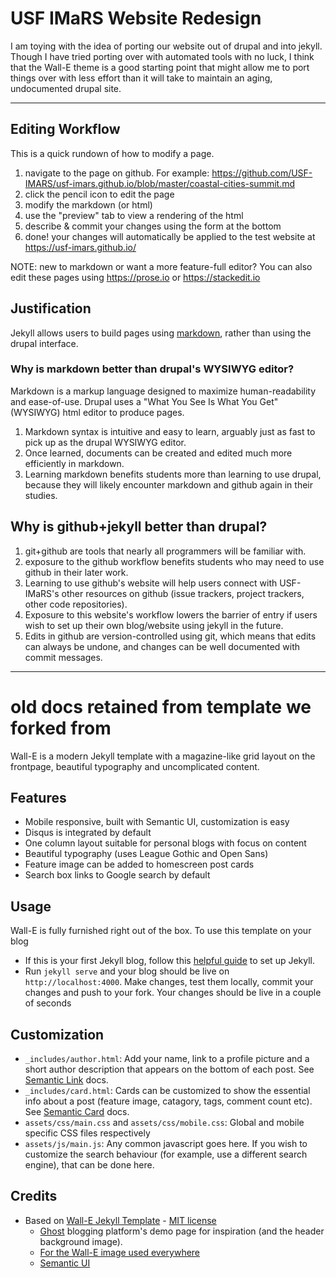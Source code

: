 # USF IMaRS Website Redesign

I am toying with the idea of porting our website out of drupal and into jekyll.
Though I have tried porting over with automated tools with no luck,
I think that the Wall-E theme is a good starting point that might allow me to
port things over with less effort than it will take to maintain an aging, undocumented drupal site.

--------------------------------------------------------------------

## Editing Workflow
This is a quick rundown of how to modify a page.
1. navigate to the page on github. For example: https://github.com/USF-IMARS/usf-imars.github.io/blob/master/coastal-cities-summit.md 
2. click the pencil icon to edit the page
3. modify the markdown (or html)
4. use the "preview" tab to view a rendering of the html
5. describe & commit your changes using the form at the bottom
6. done! your changes will automatically be applied to the test website at https://usf-imars.github.io/ 

NOTE: new to markdown or want a more feature-full editor? You can also edit these pages using https://prose.io or https://stackedit.io

## Justification
Jekyll allows users to build pages using [markdown](https://en.wikipedia.org/wiki/Markdown), rather than using the drupal interface.

### Why is markdown better than drupal's WYSIWYG editor?
Markdown is a markup language designed to maximize human-readability and ease-of-use.
Drupal uses a "What You See Is What You Get" (WYSIWYG) html editor to produce pages.

1. Markdown syntax is intuitive and easy to learn, arguably just as fast to pick up as the drupal WYSIWYG editor.
2. Once learned, documents can be created and edited much more efficiently in markdown.
3. Learning markdown benefits students more than learning to use drupal, because they will likely encounter markdown and github again in their studies.

## Why is github+jekyll better than drupal?
1. git+github are tools that nearly all programmers will be familiar with. 
2. exposure to the github workflow benefits students who may need to use github in their later work.
3. Learning to use github's website will help users connect with USF-IMaRS's other resources on github (issue trackers, project trackers, other code repositories).
4. Exposure to this website's workflow lowers the barrier of entry if users wish to set up their own blog/website using jekyll in the future.
5. Edits in github are version-controlled using git, which means that edits can always be undone, and changes can be well documented with commit messages.

--------------------------------------------------------------------


# old docs retained from template we forked from

Wall-E is a modern Jekyll template with a magazine-like grid layout on the frontpage, beautiful typography and uncomplicated content.

## Features

- Mobile responsive, built with Semantic UI, customization is easy
- Disqus is integrated by default
- One column layout suitable for personal blogs with focus on content
- Beautiful typography (uses League Gothic and Open Sans)
- Feature image can be added to homescreen post cards
- Search box links to Google search by default

## Usage
Wall-E is fully furnished right out of the box. To use this template on your blog
- If this is your first Jekyll blog, follow this <a href="https://jekyllrb.com/docs/installation/">helpful guide</a> to set up Jekyll.
- Run `jekyll serve` and your blog should be live on `http://localhost:4000`. Make changes, test them locally, commit your changes and push to your fork. Your changes should be live in a couple of seconds

## Customization
- `_includes/author.html`: Add your name, link to a profile picture and a short author description that appears on the bottom of each post. See <a href="https://semantic-ui.com/views/item.html">Semantic Link</a> docs.
- `_includes/card.html`: Cards can be customized to show the essential info about a post (feature image, catagory, tags, comment count etc). See <a href="https://semantic-ui.com/views/card.html">Semantic Card</a> docs.
- `assets/css/main.css` and `assets/css/mobile.css`: Global and mobile specific CSS files respectively
- `assets/js/main.js`: Any common javascript goes here. If you wish to customize the search behaviour (for example, use a different search engine), that can be done here.

## Credits
* Based on [Wall-E Jekyll Template](https://github.com/abhn/Wall-E) - [MIT license](LICENSE.md)
    - <a href="https://demo.ghost.io">Ghost</a> blogging platform's demo page for inspiration (and the header background image).
    - <a href="http://www.jeanchristophebonis.com/">For the Wall-E image used everywhere</a>
    - <a href="https://semantic-ui.com">Semantic UI</a>
